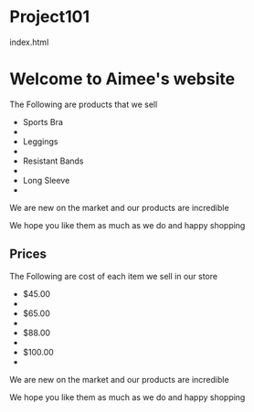 # Project101
index.html
<!DOCTYPE html>
<html>
<head>
<title> Good Girl Gone Global</title>
</head>
<body>

<h1>Welcome to Aimee's website </h1>

<p>The Following are products that we sell</p>
  <ul>
    <li>Sports Bra<li>
    <li>Leggings<li>
    <li>Resistant Bands<li>
    <li>Long Sleeve<li>
  </ul>
<p>We are new on the market and our products are incredible</p>
<p>We hope you like them as much as we do and happy shopping</p>

<h2> Prices </h2>
<p>The Following are cost of each item we sell in our store</p>
  <ul>
    <li> $45.00 <li>
    <li> $65.00 <li>
    <li> $88.00<li>
    <li> $100.00<li>
  </ul>
<p>We are new on the market and our products are incredible</p>
<p>We hope you like them as much as we do and happy shopping</p>




</body>
</html>

